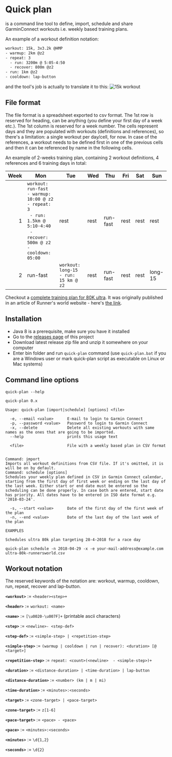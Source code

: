 # Quick plan
is a command line tool to define, import, schedule and share GarminConnect workouts i.e. weekly based training plans.

An example of a workout definition notation:
```sh
workout: 15k, 3x3.2k @HMP
- warmup: 2km @z2
- repeat: 3
  - run: 3200m @ 5:05-4:50
  - recover: 800m @z2
- run: 1km @z2
- cooldown: lap-button
```
and the tool's job is actually to translate it to this:
![15k workout](https://i.imgur.com/vxXNV7w.png)

## File format

The file format is a spreadsheet exported to csv format. The 1st row is reserved for heading, can be anything (you define your first day of a week etc.). The 1st column is reserved for a week number. The cells represent days and they are populated with workouts (definitions and references), so there's a limitation: a single workout per day/cell, for now. In case of the references, a workout needs to be defined first in one of the previous cells and then it can be referenced by name in the following cells.

An example of 2-weeks training plan, containing 2 workout definitions, 4 references and 6 training days in total:

| Week | Mon | Tue | Wed | Thu | Fri | Sat | Sun |
| ----:| --- | --- | --- | --- | --- | --- | --- |
| 1    | ``workout: run-fast``<br>``- warmup: 10:00 @ z2``<br>``- repeat: 3``<br>&nbsp;&nbsp;``- run: 1.5km @ 5:10-4:40``<br>&nbsp;&nbsp;``- recover: 500m @ z2``<br>``- cooldown: 05:00``|rest|rest|run-fast|rest|rest|rest|
| 2    | run-fast| ``workout: long-15`` <br> ``- run: 15 km @ z2``|rest|run-fast|rest|rest|long-15|

Checkout a [complete training plan for 80K ultra](https://docs.google.com/spreadsheets/d/1b1ZzrAFrjd-kvPq11zlbE2bWn2IQmUy0lBqIOFjqbwk/edit?usp=sharing). It was originally published in an article of Runner's world website - here's [the link](https://www.runnersworld.com/ultrarunning/the-ultimate-ultramarathon-training-plan).

## Installation

- Java 8 is a prerequisite, make sure you have it installed
- Go to the [releases page](https://github.com/mgifos/quick-plan/releases) of this project
- Download latest release zip file and unzip it somewhere on your computer
- Enter bin folder and run `quick-plan` command (use `quick-plan.bat` if you are a Windows user or mark quick-plan script as executable on Linux or Mac systems)

## Command line options

```
quick-plan --help

quick-plan 0.x

Usage: quick-plan [import|schedule] [options] <file>

  -e, --email <value>      E-mail to login to Garmin Connect
  -p, --password <value>   Password to login to Garmin Connect
  -x, --delete             Delete all existing workouts with same names as the ones that are going to be imported.
  --help                   prints this usage text

  <file>                   File with a weekly based plan in CSV format


Command: import
Imports all workout definitions from CSV file. If it's omitted, it is will be on by default.
Command: schedule [options]
Schedules your weekly plan defined in CSV in Garmin Connect calendar, starting from the first day of first week or ending on the last day of the last week. Either start or end date must be entered so the scheduling can be done properly. In case both are entered, start date has priority. All dates have to be entered in ISO date format e.g. '2018-03-24'.

  -s, --start <value>      Date of the first day of the first week of the plan
  -n, --end <value>        Date of the last day of the last week of the plan

EXAMPLES

Schedules ultra 80k plan targeting 28-4-2018 for a race day

quick-plan schedule -n 2018-04-29 -x -e your-mail-address@example.com ultra-80k-runnersworld.csv
```

## Workout notation
The reserved keywords of the notation are: workout, warmup, cooldown, run, repeat, recover and lap-button.

**`<workout>`** := `<header><step>+`

**`<header>`** := `workout: <name>`

**`<name>`** := `[\u0020-\u007F]+` (printable ascii characters)

**`<step>`** := `<newline>- <step-def>`

**`<step-def>`** := `<simple-step> | <repetition-step>`

**`<simple-step>`** := `(warmup | cooldown | run | recover): <duration> [@ <target>]`

**`<repetition-step>`** := `repeat: <count>(<newline>  - <simple-step>)+`

**`<duration>`** := `<distance-duration> | <time-duration> | lap-button`

**`<distance-duration>`** := `<number> (km | m | mi)`

**`<time-duration>`** := `<minutes>:<seconds>`

**`<target>`** := `<zone-target> | <pace-target>`

**`<zone-target>`** := `z[1-6]`

**`<pace-target>`** := `<pace> - <pace>`

**`<pace>`** := `<minutes>:<seconds>`

**`<minutes>`** := `\d{1,2}`

**`<seconds>`** := `\d{2}`